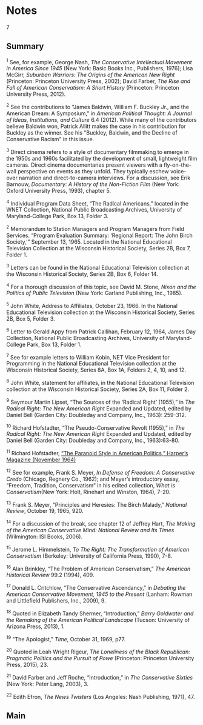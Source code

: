 
# Notes

7

## Summary

<a name="1"></a><sup>1</sup> See, for example, George Nash, *The Conservative Intellectual Movement in America Since 1945* (New York: Basic Books Inc., Publishers, 1976); Lisa McGirr, *Suburban Warriors: The Origins of the American New Right* (Princeton: Princeton University Press, 2002); David Farber, *The Rise and Fall of American Conservatism: A Short History* (Princeton: Princeton University Press, 2012).

<a name="2"></a><sup>2</sup> See the contributions to "James Baldwin, William F. Buckley Jr., and the American Dream: A Symposium," in *American Political Thought: A Journal of Ideas, Institutions, and Culture* 6.4 (2012). While many of the contributors believe Baldwin won, Patrick Allitt makes the case in his contribution for Buckley as the winner. See his "Buckley, Baldwin, and the Decline of Conservative Racism" in this issue.

<a name="3"></a><sup>3</sup> Direct cinema refers to a style of documentary filmmaking to emerge in the 1950s and 1960s facilitated by the development of small, lightweight film cameras. Direct cinema documentaries present viewers with a fly-on-the-wall perspective on events as they unfold. They typically eschew voice-over narration and direct-to-camera interviews. For a discussion, see Erik Barnouw, *Documentary: A History of the Non-Fiction Film* (New York: Oxford University Press, 1993), chapter 5.

<a name="4"></a><sup>4</sup> Individual Program Data Sheet, “The Radical Americans,” located in the WNET Collection, National Public Broadcasting Archives, University of Maryland-College Park, Box 13, Folder 3. 


<a name="2"></a><sup>2</sup> Memorandum to Station Managers and Program Managers from Field Services. “Program Evaluation Summary: ‘Regional Report: The John Birch Society,’” September 13, 1965. Located in the National Educational Television Collection at the Wisconsin Historical Society, Series 2B, Box 7, Folder 1.

<a name="3"></a><sup>3</sup> Letters can be found in the National Educational Television collection at the Wisconsin Historical Society, Series 2B, Box 6, Folder 14.


<a name="4"></a><sup>4</sup> For a thorough discussion of this topic, see David M. Stone, *Nixon and the Politics of Public Television* (New York: Garland Publishing, Inc., 1985).

<a name="5"></a><sup>5</sup>  John White, Address to Affiliates, October 23, 1966. In the National Educational Television collection at the Wisconsin Historical Society, Series 2B, Box 5, Folder 3.

<a name="6"></a><sup>6</sup> Letter to Gerald Appy from Patrick Callihan, February 12, 1964, James Day Collection, National Public Broadcasting Archives, University of Maryland-College Park, Box 13, Folder 1.

<a name="7"></a><sup>7</sup> See for example letters to William Kobin, NET Vice President for Programming in the National Educational Television collection at the Wisconsin Historical Society, Series 8A, Box 1A, Folders 2, 4, 10, and 12.

<a name="8"></a><sup>8</sup> John White, statement for affiliates, in the National Educational Television collection at the Wisconsin Historical Society, Series 2A, Box 11, Folder 2.

<a name="9"></a><sup>9</sup> Seymour Martin Lipset, “The Sources of the ‘Radical Right’ (1955),” in *The Radical Right: The New American Right* Expanded and Updated, edited by Daniel Bell (Garden City: Doubleday and Company, Inc., 1963): 259-312.

<a name="10"></a><sup>10</sup> Richard Hofstadter, “The Pseudo-Conservative Revolt (1955),” in *The Radical Right: The New American Right* Expanded and Updated, edited by Daniel Bell (Garden City: Doubleday and Company, Inc., 1963):63-80.

<a name="11"></a><sup>11</sup> Richard Hofstadter, [“The Paranoid Style in American Politics,” Harper’s Magazine (November 1964)](https://harpers.org/archive/1964/11/the-paranoid-style-in-american-politics/)

<a name="12"></a><sup>12</sup> See for example, Frank S. Meyer, *In Defense of Freedom: A Conservative Credo* (Chicago, Regnery Co., 1962); and Meyer’s introductory essay, “Freedom, Tradition, Conservatism” in his edited collection, *What is Conservatism*(New York: Holt, Rinehart and Winston, 1964), 7-20.

<a name="13"></a><sup>13</sup> Frank S. Meyer, “Principles and Heresies: The Birch Malady,” *National Review*, October 19, 1965, 920.

<a name="14"></a><sup>14</sup> For a discussion of the break, see chapter 12 of Jeffrey Hart, *The Making of the American Conservative Mind: National Review and Its Times* (Wilmington: ISI Books, 2006).

<a name="15"></a><sup>15</sup> Jerome L. Himmelstein, *To The Right: The Transformation of American Conservatism* (Berkeley: University of California Press, 1990), 7-8.

<a name="16"></a><sup>16</sup> Alan Brinkley, “The Problem of American Conservatism,” *The American Historical Review* 99.2 (1994), 409.

<a name="17"></a><sup>17</sup> Donald L. Critchlow, “The Conservative Ascendancy,” in *Debating the American Conservative Movement, 1945 to the Present* (Lanham: Rowman and Littlefield Publishers, Inc., 2009), 9. 

<a name="18"></a><sup>18</sup> Quoted in Elizabeth Tandy Shermer, “Introduction,” *Barry Goldwater and the Remaking of the American Political Landscape* (Tucson: University of Arizona Press, 2013), 1.

<a name="19"></a><sup>19</sup> "The Apologist,” *Time*, October 31, 1969, p77.

<a name="20"></a><sup>20</sup> Quoted in Leah Wright Rigeur, *The Loneliness of the Black Republican: Pragmatic Politics and the Pursuit of Powe* (Princeton: Princeton University Press, 2015), 23.

<a name="21"></a><sup>21</sup> David Farber and Jeff Roche, “Introduction,” in *The Conservative Sixties* (New York: Peter Lang, 2003), 3.

<a name="22"></a><sup>22</sup> Edith Efron, *The News Twisters* (Los Angeles: Nash Publishing, 1971), 47.



## Main
